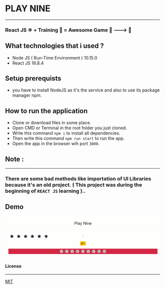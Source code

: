 # PLAY NINE 
---
### React JS ⚛️ + Training 🎳 = Awesome Game 🎯   --->   🚀

## What technologies that i used ?
 - Node JS ( Run-Time Environment ) 10.15.0
 - React JS 16.8.4

## Setup prerequists
 - you have to install NodeJS as it's the service and also to use its package manager npm.

## How to run the application
 - Clone or download files in some place.
 - Open CMD or Terminal in the root folder you just cloned.
 - Write this command ``` npm i ``` to install all dependencies.
 - Then write this command ``` npm run start ``` to run the app.
 - Open the app in the browser wih port ``` 3000 ```. 

## Note : 
---
### There are some bad methods like importation of UI Libraries because it's an old project. ( This project was during the beginning of `REACT JS` learning ).. 

## Demo 
![quick-demo](src/assets/demo/demo.gif)
  
#### License
---
[MIT](https://choosealicense.com/licenses/mit/)  
